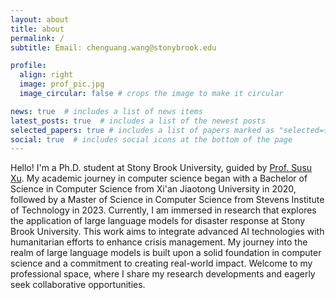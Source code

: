```yaml
---
layout: about
title: about
permalink: /
subtitle: Email: chenguang.wang@stonybrook.edu

profile:
  align: right
  image: prof_pic.jpg
  image_circular: false # crops the image to make it circular

news: true  # includes a list of news items
latest_posts: true  # includes a list of the newest posts
selected_papers: true # includes a list of papers marked as "selected={true}"
social: true  # includes social icons at the bottom of the page
---
```


Hello! I'm a Ph.D. student at Stony Brook University, guided by [Prof. Susu Xu](http://susu-xu.com). My academic journey in computer science began with a Bachelor of Science in Computer Science from Xi'an Jiaotong University in 2020, followed by a Master of Science in Computer Science from Stevens Institute of Technology in 2023. Currently, I am immersed in research that explores the application of large language models for disaster response at Stony Brook University. This work aims to integrate advanced AI technologies with humanitarian efforts to enhance crisis management. My journey into the realm of large language models is built upon a solid foundation in computer science and a commitment to creating real-world impact. Welcome to my professional space, where I share my research developments and eagerly seek collaborative opportunities.

